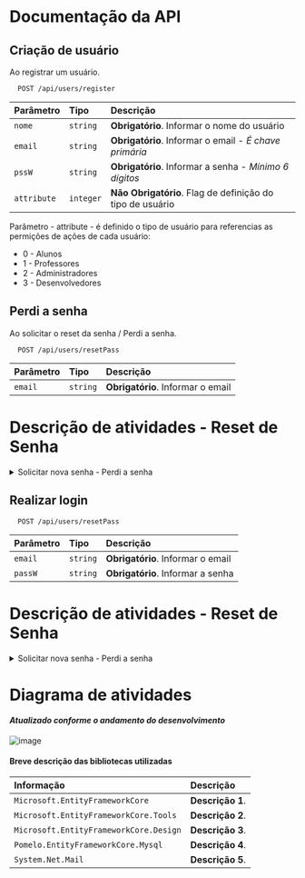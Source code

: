 # Documentação da API


## Criação de usuário

Ao registrar um usuário.

```http
  POST /api/users/register
```
| Parâmetro        | Tipo       | Descrição                                                 |
| :--------------- | :-------   | :---------------------------------------------------      |
| `nome`           | `string`   | **Obrigatório**. Informar o nome do usuário               |
| `email`          | `string`   | **Obrigatório**. Informar o email - _É chave primária_    |
| `pssW`           | `string`   | **Obrigatório**. Informar a senha - _Mínimo 6 dígitos_    |
| `attribute`      | `integer`  | **Não Obrigatório**. Flag de definição do tipo de usuário |

Parâmetro - attribute - é definido o tipo de usuário para referencias as permições de ações de cada usuário:

* 0 - Alunos
* 1 - Professores
* 2 - Administradores
* 3 - Desenvolvedores

## Perdi a senha

Ao solicitar o reset da senha / Perdi a senha.
```http
  POST /api/users/resetPass
```
| Parâmetro        | Tipo       | Descrição                                                 |
| :--------------- | :-------   | :---------------------------------------------------      |
| `email`          | `string`   | **Obrigatório**. Informar o email                         |

# Descrição de atividades - Reset de Senha

<details><summary>Solicitar nova senha - Perdi a senha</summary>
    <p>
        <table>
            <tbody>
                <tr>
                    <th style="width: 25%;">
                        E-mail.
                    </th>
                    <td>
                        É necessário informar o e-mail do usuário.
                    </td>
                </tr>
                <tr>
                    <th style="width: 25%;">
                        FindAsync(email)
                    </th>
                    <td>
                        Verifica se existe usuário cadastrado com o e-mail informado.
                    </td>
                </tr>
                <tr>
                    <th style="width: 25%;">
                        gnewpass
                    </th>
                    <td>
                        Gera uma nova senha aleatória, capturando os 8 primeiros dígitos.
                    </td>
                </tr>
                <tr>
                    <th style="width: 25%;">
                        SendMail
                    </th>
                    <td>
                        Envia um e-mail, para o e-mail informado.
                    </td>
                </tr>
                <tr>
                    <th style="width: 25%;">
                        SMTP
                    </th>
                    <td>
                        smtp-mail.outlook.com
                </td>
                                  <tr>
                    <th style="width: 25%;">
                        Porta
                    </th>
                    <td>
                        587
                </td>
                </tr>
            </tbody>
        </table>
    </p>
</details>

## Realizar login

```http
  POST /api/users/resetPass
```
| Parâmetro        | Tipo       | Descrição                                                 |
| :--------------- | :-------   | :---------------------------------------------------      |
| `email`          | `string`   | **Obrigatório**. Informar o email                         |
| `passW`          | `string`   | **Obrigatório**. Informar a senha                         |

# Descrição de atividades - Reset de Senha

<details><summary>Solicitar nova senha - Perdi a senha</summary>
    <p>
        <table>
            <tbody>
                <tr>
                    <th style="width: 25%;">
                        E-mail.
                    </th>
                    <td>
                        É necessário informar o e-mail do usuário.
                    </td>
                </tr>
                <tr>
                    <th style="width: 25%;">
                        Paswword
                    </th>
                    <td>
                        É necessário informar a senha do usuário.
                    </td>
                </tr>
            </tbody>
        </table>
    </p>
</details>

# Diagrama de atividades 
#### _Atualizado conforme o andamento do desenvolvimento_

![image](https://github.com/Albatroxi/API_LMFY/assets/167586363/e0a39a25-c36c-4993-9c53-5982dc224be8)


#### Breve descrição das bibliotecas utilizadas

| Informação                                 | Descrição                                                 |
| :------------------------------------------| :-------------------------------------------------------- |
| `Microsoft.EntityFrameworkCore`            | **Descrição 1**.                                          |
| `Microsoft.EntityFrameworkCore.Tools`      | **Descrição 2**.                                          |
| `Microsoft.EntityFrameworkCore.Design`     | **Descrição 3**.                                          |
| `Pomelo.EntityFrameworkCore.Mysql`         | **Descrição 4**.                                          |
| `System.Net.Mail`                          | **Descrição 5**.                                          |


